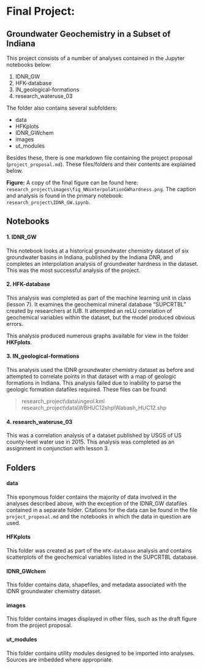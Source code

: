 
# Final Project: 

## Groundwater Geochemistry in a Subset of Indiana

This project consists of a number of analyses contained in the Jupyter notebooks below:
1. IDNR_GW
2. HFK-database
3. IN_geological-formations
4. research_wateruse_03

The folder also contains several subfolders:
- data
- HFKplots
- IDNR_GWchem
- images
- ut_modules

Besides these, there is one markdown file containing the project proposal (```project_proposal.md```). These files/folders and their contents are explained below.

**Figure:** A copy of the final figure can be found here: ```research_project\images\fig_NNinterpolationGWhardness.png```. The caption and analysis is found in the primary notebook: ```research_project\IDNR_GW.ipynb```.


## Notebooks

#### 1. IDNR_GW

This notebook looks at a historical groundwater chemistry dataset of six groundwater basins in Indiana, published by the Indiana DNR, and completes an interpolation analysis of groundwater hardness in the dataset. This was the most successful analysis of the project.

#### 2. HFK-database

This analysis was completed as part of the machine learning unit in class (lesson 7). It examines the geochemical mineral database “SUPCRTBL” created by researchers at IUB. It attempted an reLU correlation of geochemical variables within the dataset, but the model produced obvious errors. 

This analysis produced numerous graphs available for view in the folder **HKFplots**.

#### 3. IN_geological-formations

This analysis used the IDNR groundwater chemistry dataset as before and attempted to correlate points in that dataset with a map of geologic formations in Indiana. This analysis failed due to inability to parse the geologic formation datafiles required. These files can be found:
> research_project\data\ingeol.kml
> research_project\data\WBHUC12shp\Wabash_HUC12.shp 

#### 4. research_wateruse_03
This was a correlation analysis of a dataset published by USGS of US county-level water use in 2015. This analysis was completed as an assignment in conjunction with lesson 3.

## Folders

#### data

This eponymous folder contains the majority of data involved in the analyses described above, with the exception of the IDNR_GW datafiles contained in a separate folder. Citations for the data can be found in the file ```project_proposal.md``` and the notebooks in which the data in question are used. 

#### HFKplots

This folder was created as part of the ```HFK-database``` analysis and contains scatterplots of the geochemical variables listed in the SUPCRTBL database. 

#### IDNR_GWchem

This folder contains data, shapefiles, and metadata associated with the IDNR groundwater chemistry dataset.

#### images

This folder contains images displayed in other files, such as the draft figure from the project proposal.

#### ut_modules

This folder contains utility modules designed to be imported into analyses. Sources are imbedded where appropriate. 

